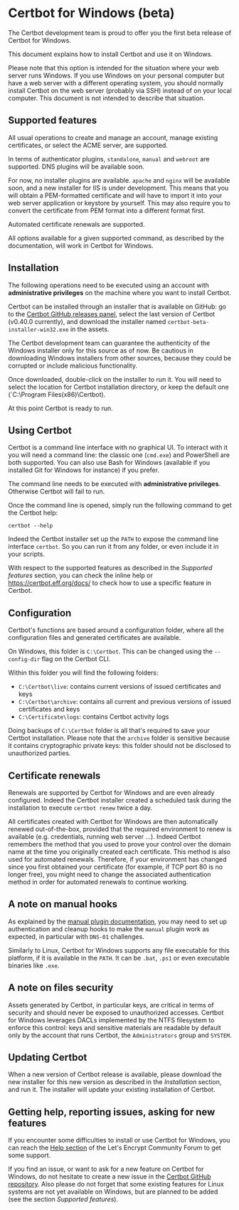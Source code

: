 # Certbot for Windows (beta)

The Certbot development team is proud to offer you the first beta release of Certbot for Windows.

This document explains how to install Certbot and use it on Windows.

Please note that this option is intended for the situation where your web server runs Windows. If you use Windows on your personal computer but have a web server with a different operating system, you should normally install Certbot on the web server (probably via SSH) instead of on your local computer. This document is not intended to describe that situation.

## Supported features

All usual operations to create and manage an account, manage existing certificates, or select the ACME server, are supported.

In terms of authenticator plugins, `standalone`, `manual` and `webroot` are supported. DNS plugins will be available soon.

For now, no installer plugins are available. `apache` and `nginx` will be available soon, and a new installer for IIS is under development. This means that you will obtain a PEM-formatted certificate and will have to import it into your web server application or keystore by yourself. This may also require you to convert the certificate from PEM format into a different format first.

Automated certificate renewals are supported.

All options available for a given supported command, as described by the documentation, will work in Certbot for Windows.

## Installation

The following operations need to be executed using an account with **administrative privileges** on the machine where you want to install Certbot.

Certbot can be installed through an installer that is available on GitHub: go to the [Certbot GitHub releases panel](https://github.com/certbot/certbot/releases), select the last version of Certbot (v0.40.0 currently), and download the installer named `certbot-beta-installer-win32.exe` in the assets.

The Certbot development team can guarantee the authenticity of the Windows installer only for this source as of now. Be cautious in downloading Windows installers from other sources, because they could be corrupted or include malicious functionality.

Once downloaded, double-click on the installer to run it. You will need to select the location for Certbot installation directory, or keep the default one (`C:\Program Files(x86)\Certbot).

At this point Certbot is ready to run.

## Using Certbot

Certbot is a command line interface with no graphical UI. To interact with it you will need a command line: the classic one (`cmd.exe`) and PowerShell are both supported. You can also use Bash for Windows (available if you installed Git for Windows for instance) if you prefer.

The command line needs to be executed with **administrative privileges**. Otherwise Certbot will fail to run.

Once the command line is opened, simply run the following command to get the Certbot help:
```
certbot --help
```

Indeed the Certbot installer set up the `PATH` to expose the command line interface `certbot`. So you can run it from any folder, or even include it in your scripts.

With respect to the supported features as described in the _Supported features_ section, you can check the inline help or https://certbot.eff.org/docs/ to check how to use a specific feature in Certbot.

## Configuration

Certbot's functions are based around a configuration folder, where all the configuration files and generated certificates are available.

On Windows, this folder is `C:\Certbot`. This can be changed using the `--config-dir` flag on the Certbot CLI.

Within this folder you will find the following folders:
* `C:\Certbot\live`: contains current versions of issued certificates and keys
* `C:\Certbot\archive`: contains all current and previous versions of issued certificates and keys
* `C:\Certificate\logs`: contains Certbot activity logs

Doing backups of `C:\Certbot` folder is all that's required to save your Certbot installation. Please note that the `archive` folder is sensitive because it contains cryptographic private keys: this folder should not be disclosed to unauthorized parties.

## Certificate renewals

Renewals are supported by Certbot for Windows and are even already configured. Indeed the Certbot installer created a scheduled task during the installation to execute `certbot renew` twice a day.

All certificates created with Certbot for Windows are then automatically renewed out-of-the-box, provided that the required environment to renew is available (e.g. credentials, running web server ...). Indeed Certbot remembers the method that you used to prove your control over the domain name at the time you originally created each certificate. This method is also used for automated renewals. Therefore, if your environment has changed since you first obtained your certificate (for example, if TCP port 80 is no longer free), you might need to change the associated authentication method in order for automated renewals to continue working.

## A note on manual hooks

As explained by the [manual plugin documentation](https://certbot.eff.org/docs/using.html#manual), you may need to set up authentication and cleanup hooks to make the `manual` plugin work as expected, in particular with `DNS-01` challenges.

Similarly to Linux, Certbot for Windows supports any file executable for this platform, if it is available in the `PATH`. It can be `.bat`, `.ps1` or even executable binaries like `.exe`.

## A note on files security

Assets generated by Certbot, in particular keys, are critical in terms of security and should never be exposed to unauthorized accesses. Certbot for Windows leverages DACLs implemented by the NTFS filesystem to enforce this control: keys and sensitive materials are readable by default only by the account that runs Certbot, the `Administrators` group and `SYSTEM`.

## Updating Certbot

When a new version of Certbot release is available, please download the new installer for this new version as described in the _Installation_ section, and run it. The installer will update your existing installation of Certbot.

## Getting help, reporting issues, asking for new features

If you encounter some difficulties to install or use Certbot for Windows, you can reach the [Help section](https://community.letsencrypt.org/c/help) of the Let's Encrypt Community Forum to get some support.

If you find an issue, or want to ask for a new feature on Certbot for Windows, do not hesitate to create a new issue in the [Certbot GitHub repository](https://github.com/certbot/certbot/issues). Also please do not forget that some existing features for Linux systems are not yet available on Windows, but are planned to be added (see the section _Supported features_).